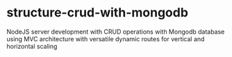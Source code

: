 # structure-crud-with-mongodb
NodeJS server development with CRUD operations with Mongodb database using MVC architecture with versatile dynamic routes for vertical and horizontal scaling

